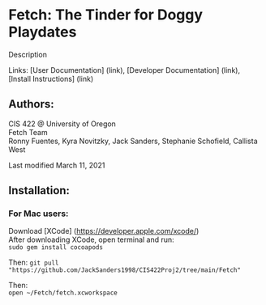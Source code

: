 # Fetch: The Tinder for Doggy Playdates

Description

Links: [User Documentation] (link), [Developer Documentation] (link), [Install Instructions] (link)

## Authors:

CIS 422 @ University of Oregon  
Fetch Team  
Ronny Fuentes, Kyra Novitzky, Jack Sanders, Stephanie Schofield, Callista West  

Last modified March 11, 2021

## Installation:

### For Mac users:

Download [XCode] (https://developer.apple.com/xcode/)  
After downloading XCode, open terminal and run:  
`sudo gem install cocoapods`

Then: 
`git pull "https://github.com/JackSanders1998/CIS422Proj2/tree/main/Fetch" `


Then:  
`open ~/Fetch/fetch.xcworkspace`
